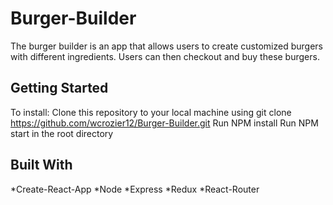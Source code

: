 # Burger-Builder

The burger builder is an app that allows users to create customized burgers with different ingredients. Users can then checkout and buy these burgers.

## Getting Started

To install: Clone this repository to your local machine using git clone https://github.com/wcrozier12/Burger-Builder.git
            Run NPM install
            Run NPM start in the root directory

## Built With

*Create-React-App
*Node
*Express
*Redux
*React-Router
